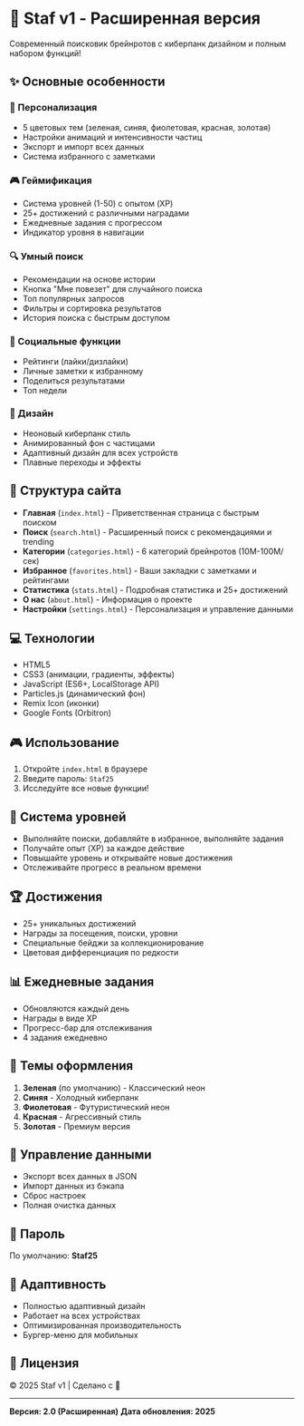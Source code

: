 # 🧠 Staf v1 - Расширенная версия

Современный поисковик брейнротов с киберпанк дизайном и полным набором функций!

## ✨ Основные особенности

### 🎨 Персонализация
- 5 цветовых тем (зеленая, синяя, фиолетовая, красная, золотая)
- Настройки анимаций и интенсивности частиц
- Экспорт и импорт всех данных
- Система избранного с заметками

### 🎮 Геймификация
- Система уровней (1-50) с опытом (XP)
- 25+ достижений с различными наградами
- Ежедневные задания с прогрессом
- Индикатор уровня в навигации

### 🔍 Умный поиск
- Рекомендации на основе истории
- Кнопка "Мне повезет" для случайного поиска
- Топ популярных запросов
- Фильтры и сортировка результатов
- История поиска с быстрым доступом

### 💬 Социальные функции
- Рейтинги (лайки/дизлайки)
- Личные заметки к избранному
- Поделиться результатами
- Топ недели

### 🎨 Дизайн
- Неоновый киберпанк стиль
- Анимированный фон с частицами
- Адаптивный дизайн для всех устройств
- Плавные переходы и эффекты

## 🚀 Структура сайта

- **Главная** (`index.html`) - Приветственная страница с быстрым поиском
- **Поиск** (`search.html`) - Расширенный поиск с рекомендациями и trending
- **Категории** (`categories.html`) - 6 категорий брейнротов (10M-100M/сек)
- **Избранное** (`favorites.html`) - Ваши закладки с заметками и рейтингами
- **Статистика** (`stats.html`) - Подробная статистика и 25+ достижений
- **О нас** (`about.html`) - Информация о проекте
- **Настройки** (`settings.html`) - Персонализация и управление данными

## 💻 Технологии

- HTML5
- CSS3 (анимации, градиенты, эффекты)
- JavaScript (ES6+, LocalStorage API)
- Particles.js (динамический фон)
- Remix Icon (иконки)
- Google Fonts (Orbitron)

## 🎮 Использование

1. Откройте `index.html` в браузере
2. Введите пароль: `Staf25`
3. Исследуйте все новые функции!

## 🎯 Система уровней

- Выполняйте поиски, добавляйте в избранное, выполняйте задания
- Получайте опыт (XP) за каждое действие
- Повышайте уровень и открывайте новые достижения
- Отслеживайте прогресс в реальном времени

## 🏆 Достижения

- 25+ уникальных достижений
- Награды за посещения, поиски, уровни
- Специальные бейджи за коллекционирование
- Цветовая дифференциация по редкости

## 📊 Ежедневные задания

- Обновляются каждый день
- Награды в виде XP
- Прогресс-бар для отслеживания
- 4 задания ежедневно

## 🎨 Темы оформления

1. **Зеленая** (по умолчанию) - Классический неон
2. **Синяя** - Холодный киберпанк
3. **Фиолетовая** - Футуристический неон
4. **Красная** - Агрессивный стиль
5. **Золотая** - Премиум версия

## 💾 Управление данными

- Экспорт всех данных в JSON
- Импорт данных из бэкапа
- Сброс настроек
- Полная очистка данных

## 🔑 Пароль

По умолчанию: **Staf25**

## 📱 Адаптивность

- Полностью адаптивный дизайн
- Работает на всех устройствах
- Оптимизированная производительность
- Бургер-меню для мобильных

## 📝 Лицензия

© 2025 Staf v1 | Сделано с 💚

---

**Версия: 2.0 (Расширенная)**
**Дата обновления: 2025**
